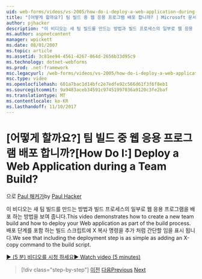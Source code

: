 ```yaml
---
uid: web-forms/videos/vs-2005/how-do-i-deploy-a-web-application-during-a-team-build
title: "[어떻게 할까요?] 팀 빌드 중 웹 응용 프로그램 배포 합니까? | Microsoft 문서"
author: pjhacker
description: "이 비디오는 새 팀 빌드를 만드는 방법과 빌드 프로세스의 일부로 웹 응용 프로그램을 배포 하는 방법을 보여 줍니다. 우리는 deploym를 포함 하 여 해당 보기..."
ms.author: aspnetcontent
manager: wpickett
ms.date: 08/01/2007
ms.topic: article
ms.assetid: 3c81ee94-4561-4267-864d-2656b33d95c9
ms.technology: dotnet-webforms
ms.prod: .net-framework
msc.legacyurl: /web-forms/videos/vs-2005/how-do-i-deploy-a-web-application-during-a-team-build
msc.type: video
ms.openlocfilehash: 601a7bac1d14bfc2e7edfe92c566d61f3f6f8eb1
ms.sourcegitcommit: 9a9483aceb34591c97451997036a9120c3fe2baf
ms.translationtype: MT
ms.contentlocale: ko-KR
ms.lasthandoff: 11/10/2017
---
```

<a name="how-do-i-deploy-a-web-application-during-a-team-build"></a><span data-ttu-id="8bebc-105">[어떻게 할까요?] 팀 빌드 중 웹 응용 프로그램 배포 합니까?</span><span class="sxs-lookup"><span data-stu-id="8bebc-105">[How Do I:] Deploy a Web Application during a Team Build?</span></span>
====================
<span data-ttu-id="8bebc-106">으로 [Paul 해커가](https://github.com/pjhacker)</span><span class="sxs-lookup"><span data-stu-id="8bebc-106">by [Paul Hacker](https://github.com/pjhacker)</span></span>

<span data-ttu-id="8bebc-107">이 비디오는 새 팀 빌드를 만드는 방법과 빌드 프로세스의 일부로 웹 응용 프로그램을 배포 하는 방법을 보여 줍니다.</span><span class="sxs-lookup"><span data-stu-id="8bebc-107">This video demonstrates how to create a new team build and how to deploy your Web application as part of the build process.</span></span> <span data-ttu-id="8bebc-108">배포 단계를 포함 하는 빌드 스크립트에 X 복사 명령을 추가 처럼 간단할 임을 표시 됩니다.</span><span class="sxs-lookup"><span data-stu-id="8bebc-108">We see that including the deployment step is as simple as adding an X-copy command to the build script.</span></span>

[<span data-ttu-id="8bebc-109">&#9654; (5 분) 비디오를 시청 하세요</span><span class="sxs-lookup"><span data-stu-id="8bebc-109">&#9654; Watch video (5 minutes)</span></span>](https://channel9.msdn.com/Blogs/ASP-NET-Site-Videos/how-do-i-deploy-a-web-application-during-a-team-build)

>[!div class="step-by-step"]
<span data-ttu-id="8bebc-110">[이전](how-do-i-automate-testing-using-team-build.md)
[다음](how-do-i-run-unit-tests-against-a-deployed-database.md)</span><span class="sxs-lookup"><span data-stu-id="8bebc-110">[Previous](how-do-i-automate-testing-using-team-build.md)
[Next](how-do-i-run-unit-tests-against-a-deployed-database.md)</span></span>
